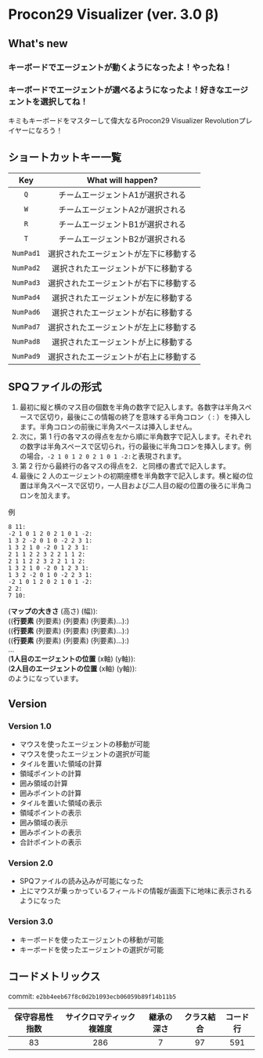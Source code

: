 # Procon29 Visualizer (ver. 3.0 β)

## What's new

### キーボードでエージェントが動くようになったよ！やったね！

### キーボードでエージェントが選べるようになったよ！好きなエージェントを選択してね！

キミもキーボードをマスターして偉大なるProcon29 Visualizer Revolutionプレイヤーになろう！

## ショートカットキー一覧

|Key|What will happen?|
|:--:|:--:|
|`Q`| チームエージェントA1が選択される |
|`W`| チームエージェントA2が選択される |
|`R`| チームエージェントB1が選択される |
|`T`| チームエージェントB2が選択される |
|`NumPad1`| 選択されたエージェントが左下に移動する |
|`NumPad2`| 選択されたエージェントが下に移動する |
|`NumPad3`| 選択されたエージェントが右下に移動する |
|`NumPad4`| 選択されたエージェントが左に移動する |
|`NumPad6`| 選択されたエージェントが右に移動する |
|`NumPad7`| 選択されたエージェントが左上に移動する |
|`NumPad8`| 選択されたエージェントが上に移動する |
|`NumPad9`| 選択されたエージェントが右上に移動する |

## SPQファイルの形式

1. 最初に縦と横のマス目の個数を半角の数字で記入します。各数字は半角スペースで区切り，最後にこの情報の終了を意味する半角コロン（ : ）を挿入します。半角コロンの前後に半角スペースは挿入しません。
1. 次に，第 1 行の各マスの得点を左から順に半角数字で記入します。それぞれの数字は半角スペースで区切られ，行の最後に半角コロンを挿入します。例 の場合，`-2 1 0 1 2 0 2 1 0 1 -2:`と表現されます。
1. 第 2 行から最終行の各マスの得点を2．と同様の書式で記入します。
1. 最後に 2 人のエージェントの初期座標を半角数字で記入します。横と縦の位置は半角スペースで区切り，一人目および二人目の縦の位置の後ろに半角コロンを加えます。

例

```pqr
8 11:
-2 1 0 1 2 0 2 1 0 1 -2:
1 3 2 -2 0 1 0 -2 2 3 1:
1 3 2 1 0 -2 0 1 2 3 1:
2 1 1 2 2 3 2 2 1 1 2:
2 1 1 2 2 3 2 2 1 1 2:
1 3 2 1 0 -2 0 1 2 3 1:
1 3 2 -2 0 1 0 -2 2 3 1:
-2 1 0 1 2 0 2 1 0 1 -2:
2 2:
7 10:
```

(**マップの大きさ** (高さ) (幅)):  
((**行要素** (列要素) (列要素) (列要素)...):)  
((**行要素** (列要素) (列要素) (列要素)...):)  
((**行要素** (列要素) (列要素) (列要素)...):)  
...  
(**1人目のエージェントの位置** (x軸) (y軸)):  
(**2人目のエージェントの位置** (x軸) (y軸)):  
のようになっています。

## Version

### Version 1.0

- マウスを使ったエージェントの移動が可能
- マウスを使ったエージェントの選択が可能
- タイルを置いた領域の計算
- 領域ポイントの計算
- 囲み領域の計算
- 囲みポイントの計算
- タイルを置いた領域の表示
- 領域ポイントの表示
- 囲み領域の表示
- 囲みポイントの表示
- 合計ポイントの表示

### Version 2.0

- SPQファイルの読み込みが可能になった
- 上にマウスが乗っかっているフィールドの情報が画面下に地味に表示されるようになった

### Version 3.0

- キーボードを使ったエージェントの移動が可能
- キーボードを使ったエージェントの選択が可能

## コードメトリックス

commit: `e2bb4eeb67f8c0d2b1093ecb06059b89f14b11b5`

|保守容易性指数|サイクロマティック複雑度|継承の深さ|クラス結合|コード行|
|:-:|:-:|:-:|:-:|:-:|  
|83|286|7|97|591|

